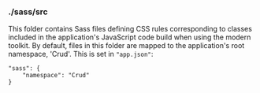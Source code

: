 ### ./sass/src

This folder contains Sass files defining CSS rules corresponding to classes
included in the application's JavaScript code build when using the modern toolkit.
By default, files in this folder are mapped to the application's root namespace, 'Crud'.
This is set in `"app.json"`:

    "sass": {
        "namespace": "Crud"
    }